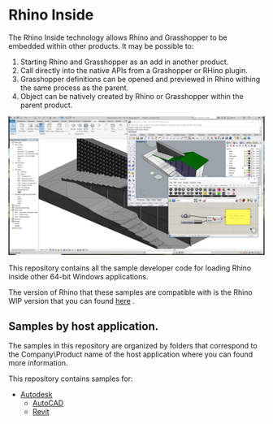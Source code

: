 # Rhino Inside 
The Rhino Inside technology allows Rhino and Grasshopper to be embedded within other products.  It may be possible to:

1. Starting Rhino and Grasshopper as an add in another product.
2. Call directly into the native APIs from a Grashopper or RHino plugin.
2. Grasshopper definitions can be opened and previewed in Rhino withing the same process as the parent.
3. Object can be natively created by Rhino or Grasshopper within the parent product.

![sample-shot](Autodesk/Revit/Resources/sample-shot.jpg)

This repository contains all the sample developer code for loading Rhino inside other 64-bit Windows applications.

The version of Rhino that these samples are compatible with is the Rhino WIP version that you can found [here](https://www.rhino3d.com/download/rhino/wip) .

## Samples by host application.
The samples in this repository are organized by folders that correspond to the Company\Product name of the host application where you can found more information.

This repository contains samples for:
- [Autodesk](Autodesk)
   - [AutoCAD](Autodesk/AutoCAD)
   - [Revit](Autodesk/Revit)
